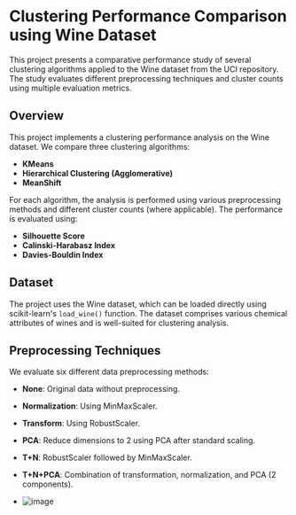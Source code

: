 # Clustering Performance Comparison using Wine Dataset

This project presents a comparative performance study of several clustering algorithms applied to the Wine dataset from the UCI repository. The study evaluates different preprocessing techniques and cluster counts using multiple evaluation metrics.

## Overview
This project implements a clustering performance analysis on the Wine dataset. We compare three clustering algorithms:
- **KMeans**
- **Hierarchical Clustering (Agglomerative)**
- **MeanShift**

For each algorithm, the analysis is performed using various preprocessing methods and different cluster counts (where applicable). The performance is evaluated using:
- **Silhouette Score**
- **Calinski-Harabasz Index**
- **Davies-Bouldin Index**

## Dataset
The project uses the Wine dataset, which can be loaded directly using scikit-learn's `load_wine()` function. The dataset comprises various chemical attributes of wines and is well-suited for clustering analysis.

## Preprocessing Techniques
We evaluate six different data preprocessing methods:
- **None**: Original data without preprocessing.
- **Normalization**: Using MinMaxScaler.
- **Transform**: Using RobustScaler.
- **PCA**: Reduce dimensions to 2 using PCA after standard scaling.
- **T+N**: RobustScaler followed by MinMaxScaler.
- **T+N+PCA**: Combination of transformation, normalization, and PCA (2 components).

- ![image](https://github.com/user-attachments/assets/17f1d4a2-ee7c-4f99-be24-705ea4f3bfd5)

